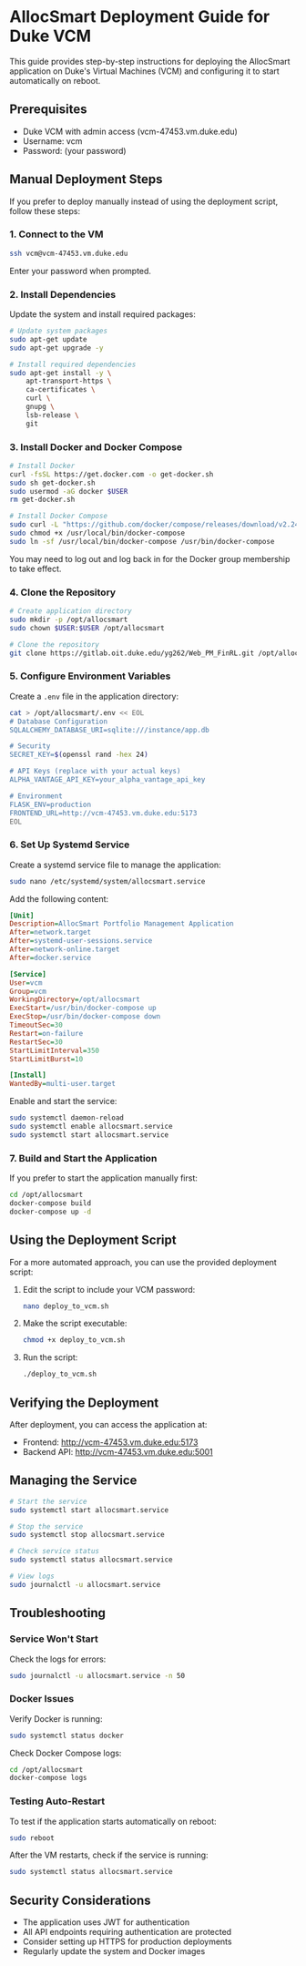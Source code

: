 # AllocSmart Deployment Guide for Duke VCM

This guide provides step-by-step instructions for deploying the AllocSmart application on Duke's Virtual Machines (VCM) and configuring it to start automatically on reboot.

## Prerequisites

- Duke VCM with admin access (vcm-47453.vm.duke.edu)
- Username: vcm
- Password: (your password)

## Manual Deployment Steps

If you prefer to deploy manually instead of using the deployment script, follow these steps:

### 1. Connect to the VM

```bash
ssh vcm@vcm-47453.vm.duke.edu
```

Enter your password when prompted.

### 2. Install Dependencies

Update the system and install required packages:

```bash
# Update system packages
sudo apt-get update
sudo apt-get upgrade -y

# Install required dependencies
sudo apt-get install -y \
    apt-transport-https \
    ca-certificates \
    curl \
    gnupg \
    lsb-release \
    git
```

### 3. Install Docker and Docker Compose

```bash
# Install Docker
curl -fsSL https://get.docker.com -o get-docker.sh
sudo sh get-docker.sh
sudo usermod -aG docker $USER
rm get-docker.sh

# Install Docker Compose
sudo curl -L "https://github.com/docker/compose/releases/download/v2.24.6/docker-compose-$(uname -s)-$(uname -m)" -o /usr/local/bin/docker-compose
sudo chmod +x /usr/local/bin/docker-compose
sudo ln -sf /usr/local/bin/docker-compose /usr/bin/docker-compose
```

You may need to log out and log back in for the Docker group membership to take effect.

### 4. Clone the Repository

```bash
# Create application directory
sudo mkdir -p /opt/allocsmart
sudo chown $USER:$USER /opt/allocsmart

# Clone the repository
git clone https://gitlab.oit.duke.edu/yg262/Web_PM_FinRL.git /opt/allocsmart
```

### 5. Configure Environment Variables

Create a `.env` file in the application directory:

```bash
cat > /opt/allocsmart/.env << EOL
# Database Configuration
SQLALCHEMY_DATABASE_URI=sqlite:///instance/app.db

# Security
SECRET_KEY=$(openssl rand -hex 24)

# API Keys (replace with your actual keys)
ALPHA_VANTAGE_API_KEY=your_alpha_vantage_api_key

# Environment
FLASK_ENV=production
FRONTEND_URL=http://vcm-47453.vm.duke.edu:5173
EOL
```

### 6. Set Up Systemd Service

Create a systemd service file to manage the application:

```bash
sudo nano /etc/systemd/system/allocsmart.service
```

Add the following content:

```ini
[Unit]
Description=AllocSmart Portfolio Management Application
After=network.target
After=systemd-user-sessions.service
After=network-online.target
After=docker.service

[Service]
User=vcm
Group=vcm
WorkingDirectory=/opt/allocsmart
ExecStart=/usr/bin/docker-compose up
ExecStop=/usr/bin/docker-compose down
TimeoutSec=30
Restart=on-failure
RestartSec=30
StartLimitInterval=350
StartLimitBurst=10

[Install]
WantedBy=multi-user.target
```

Enable and start the service:

```bash
sudo systemctl daemon-reload
sudo systemctl enable allocsmart.service
sudo systemctl start allocsmart.service
```

### 7. Build and Start the Application

If you prefer to start the application manually first:

```bash
cd /opt/allocsmart
docker-compose build
docker-compose up -d
```

## Using the Deployment Script

For a more automated approach, you can use the provided deployment script:

1. Edit the script to include your VCM password:
   ```bash
   nano deploy_to_vcm.sh
   ```

2. Make the script executable:
   ```bash
   chmod +x deploy_to_vcm.sh
   ```

3. Run the script:
   ```bash
   ./deploy_to_vcm.sh
   ```

## Verifying the Deployment

After deployment, you can access the application at:

- Frontend: http://vcm-47453.vm.duke.edu:5173
- Backend API: http://vcm-47453.vm.duke.edu:5001

## Managing the Service

```bash
# Start the service
sudo systemctl start allocsmart.service

# Stop the service
sudo systemctl stop allocsmart.service

# Check service status
sudo systemctl status allocsmart.service

# View logs
sudo journalctl -u allocsmart.service
```

## Troubleshooting

### Service Won't Start

Check the logs for errors:

```bash
sudo journalctl -u allocsmart.service -n 50
```

### Docker Issues

Verify Docker is running:

```bash
sudo systemctl status docker
```

Check Docker Compose logs:

```bash
cd /opt/allocsmart
docker-compose logs
```

### Testing Auto-Restart

To test if the application starts automatically on reboot:

```bash
sudo reboot
```

After the VM restarts, check if the service is running:

```bash
sudo systemctl status allocsmart.service
```

## Security Considerations

- The application uses JWT for authentication
- All API endpoints requiring authentication are protected
- Consider setting up HTTPS for production deployments
- Regularly update the system and Docker images
